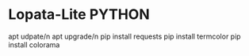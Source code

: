 # Lopata-Lite PYTHON
apt udpate/n
apt upgrade/n
pip install requests
pip install termcolor
pip install colorama

